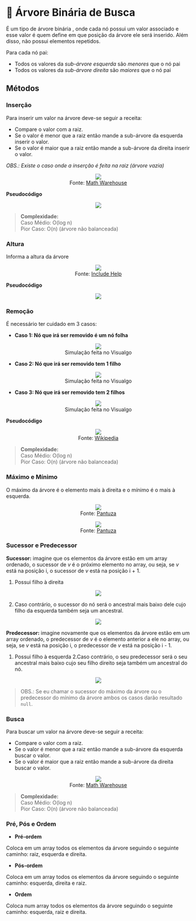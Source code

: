 # 🌳 Árvore Binária de Busca

É um tipo de árvore binária , onde cada nó possui um valor associado e esse valor é quem define em que posição da árvore ele será inserido. Além disso, não possui elementos repetidos.

Para cada nó pai:
* Todos os valores da _sub-árvore esquerda_ são _menores_ que o nó pai
* Todos os valores da _sub-árvore direita_ são _maiores_ que o nó pai

## Métodos

### Inserção

Para inserir um valor na árvore deve-se seguir a receita:
- Compare o valor com a raiz.
- Se o valor é menor que a raiz então mande a sub-árvore da esquerda inserir o valor.
- Se o valor é maior que a raiz então mande a sub-árvore da direita inserir o valor.

_OBS.: Existe o caso onde a inserção é feita na raiz (árvore vazia)_

<p align="center">
    <img src="https://www.mathwarehouse.com/programming/images/binary-search-tree/binary-search-tree-insertion-animation.gif"/>
    </br>
    Fonte: <a href="https://www.techiedelight.com/insertion-in-bst/">Math Warehouse</a>
</p>

**Pseudocódigo**

<p align="center">
    <img src="https://d2vlcm61l7u1fs.cloudfront.net/media%2F25f%2F25f5c518-452a-4884-b738-75233daf60ae%2FphpAvD6dr.png"/>
    <a href="https://www.chegg.com/homework-help/questions-and-answers/implement-binary-search-trees-java-build-trees-using-insertion-function-pseudo-code-attach-q11796035"></a>
</p>


> **Complexidade:**  
> Caso Médio: O(log n)  
> Pior Caso: O(n) (árvore não balanceada)

### Altura

Informa a altura da árvore

<p align="center">
    <img src="https://www.includehelp.com/data-structure-tutorial/images/Image5.gif"/></br>
    Fonte: <a href="https://www.includehelp.com/data-structure-tutorial/find-height-maximum-depth-of-a-binary-search-tree.aspx">Include Help</a>
</p>

**Pseudocódigo**

<p align="center">
    <img src="img/height.png"/>
</p>

### Remoção

É necessário ter cuidado em 3 casos:

* **Caso 1: Nó que irá ser removido é um nó folha**

<p align="center">
    <img src="img/caso1.gif"/></br>
    Simulação feita no Visualgo
</p>

* **Caso 2: Nó que irá ser removido tem 1 filho**

<p align="center">
    <img src="img/caso2.gif"/></br>
    Simulação feita no Visualgo
</p>

* **Caso 3: Nó que irá ser removido tem 2 filhos**

<p align="center">
    <img src="img/caso3.gif"/></br>
    Simulação feita no Visualgo
</p>

**Pseudocódigo**

<p align="center">
    <img src="img/remove.png"/></br>
    Fonte: <a href="https://en.wikipedia.org/wiki/Binary_search_tree#Deletion">Wikipedia</a>
</p>

> **Complexidade:**  
> Caso Médio: O(log n)  
> Pior Caso: O(n) (árvore não balanceada)

### Máximo e Mínimo

O máximo da árvore é o elemento mais à direita e o mínimo é o mais à esquerda.

<p align="center">
    <img src="img/minimum.gif"/></br>
    Fonte: <a href="https://blog.pantuza.com/artigos/tipos-abstratos-de-dados-arvore-de-busca-binaria-binary-search-tree"> Pantuza </a>
</p>

<p align="center">
    <img src="img/maximum.gif"/></br>
    Fonte: <a href="https://blog.pantuza.com/artigos/tipos-abstratos-de-dados-arvore-de-busca-binaria-binary-search-tree"> Pantuza </a>
</p>

### Sucessor e Predecessor

**Sucessor:** imagine que os elementos da árvore estão em um array ordenado, o sucessor de _v_ é o próximo elemento no array, ou seja, se _v_ está na posição i, o sucessor de _v_ está na posição i + 1.

1. Possui filho à direita
<p align="center">
    <img src="http://www.dgp.toronto.edu/people/JamesStewart/378notes/15bst/succA.gif"/>
    <a href="http://www.dgp.toronto.edu/people/JamesStewart/378notes/15bst/"></a>
</p>

2. Caso contrário, o sucessor do nó será o ancestral mais baixo dele cujo filho da esquerda também seja um ancestral.
<p align="center">
    <img src="http://www.dgp.toronto.edu/people/JamesStewart/378notes/15bst/succB.gif"/>
    <a href="http://www.dgp.toronto.edu/people/JamesStewart/378notes/15bst/"></a>
</p>

**Predecessor:** imagine novamente que os elementos da árvore estão em um array ordenado, o predecessor de _v_ é o elemento anterior a ele no array, ou seja, se _v_ está na posição i, o predecessor de _v_ está na posição i - 1.

1. Possui filho à esquerda
2.Caso contrário, o seu predecessor será o seu ancestral mais baixo cujo seu filho direito seja também um ancestral do nó.

<p align="center">
    <img src="img/predecessor.png"/>
    <a href="http://www.canbum.net/cdn/1/2001/460/predecessor-binary-tree-search_19335.png"></a>
</p>

> OBS.: Se eu chamar o sucessor do máximo da árvore ou o predecessor do mínimo da árvore ambos os casos darão resultado `null`.

### Busca

Para buscar um valor na árvore deve-se seguir a receita:
- Compare o valor com a raiz.
- Se o valor é menor que a raiz então mande a sub-árvore da esquerda buscar o valor.
- Se o valor é maior que a raiz então mande a sub-árvore da direita buscar o valor.

<p align="center">
    <img src="https://www.mathwarehouse.com/programming/images/binary-search-tree/binary-search-tree-sorted-array-animation.gif"/></br>
    Fonte: <a href="https://www.techiedelight.com/insertion-in-bst/">Math Warehouse</a>
</p>

> **Complexidade:**  
> Caso Médio: O(log n)  
> Pior Caso: O(n) (árvore não balanceada)

### Pré, Pós e Ordem

* **Pré-ordem**

Coloca em um array todos os elementos da árvore seguindo o seguinte caminho: raiz, esquerda e direita.

* **Pós-ordem**

Coloca em um array todos os elementos da árvore seguindo o seguinte caminho: esquerda, direita e raiz.

* **Ordem**

Coloca num array todos os elementos da árvore seguindo o seguinte caminho: esquerda, raiz e direita.
